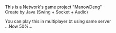 This is a Network's game project "ManowDeng"  
Create by Java (Swing + Socket + Audio)

You can play this in multiplayer bt using same server  
...Now 50%...  
